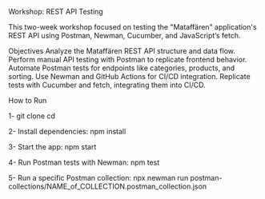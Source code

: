 Workshop: REST API Testing

This two-week workshop focused on testing the "Mataffären" application's REST API using Postman, Newman, Cucumber, and JavaScript’s fetch.

Objectives
Analyze the Mataffären REST API structure and data flow.
Perform manual API testing with Postman to replicate frontend behavior.
Automate Postman tests for endpoints like categories, products, and sorting.
Use Newman and GitHub Actions for CI/CD integration.
Replicate tests with Cucumber and fetch, integrating them into CI/CD.

How to Run

1- git clone <repository-url>
cd <repository-name>

2- Install dependencies:
npm install

3- Start the app:
npm start

4- Run Postman tests with Newman:
npm test

5- Run a specific Postman collection:
npx newman run postman-collections/NAME_of_COLLECTION.postman_collection.json
